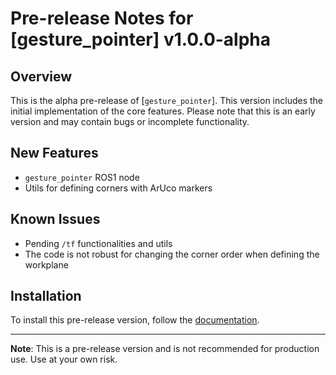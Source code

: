 # Pre-release Notes for [gesture_pointer] v1.0.0-alpha

## Overview
This is the alpha pre-release of [`gesture_pointer`]. This version includes the initial implementation of the core features. Please note that this is an early version and may contain bugs or incomplete functionality.

## New Features
- `gesture_pointer` ROS1 node
- Utils for defining corners with ArUco markers

## Known Issues
- Pending `/tf` functionalities and utils 
- The code is not robust for changing the corner order when defining the workplane  

## Installation

To install this pre-release version, follow the [documentation](https://nmksas.github.io/gesture_pointer_docs/). 


---

**Note**: This is a pre-release version and is not recommended for production use. Use at your own risk.

